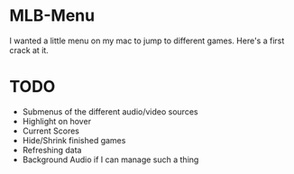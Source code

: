 # MLB-Menu

I wanted a little menu on my mac to jump to different games. Here's a first crack at it.

# TODO

* Submenus of the different audio/video sources
* Highlight on hover
* Current Scores
* Hide/Shrink finished games
* Refreshing data
* Background Audio if I can manage such a thing